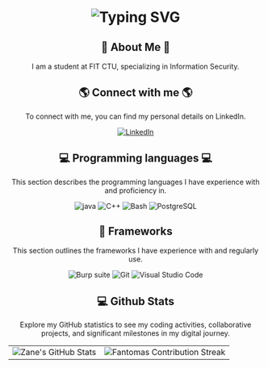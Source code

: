 <div align="center">
    <h1>
        <img src="https://readme-typing-svg.herokuapp.com?font=Jetbrains+mono&size=40&duration=3000&color=33FF33&center=true&vCenter=true&width=435&lines=Hey..+I'm+Michael;This+is..;..my+Github..;" alt="Typing SVG"/>
    </h1>
</div>
<div align="center">
    <h2>🚀 About Me 🚀</h2>
    <p>I am a student at FIT CTU, specializing in Information Security.</p>
</div>
<div align="center">
    <h2>🌎 Connect with me 🌎</h2>
    <p> To connect with me, you can find my personal details on LinkedIn.</p>
    <a href="https://www.linkedin.com/in/michal-otamas-a26496313">
        <img src="https://img.shields.io/badge/LinkedIn-0077B5?style=for-the-badge&logo=linkedin&logoColor=white" alt="LinkedIn"/>
    </a>
</div>

<div align="center">
    <h2>💻 Programming languages 💻</h2>
    <p>This section describes the programming languages I have experience with and proficiency in.</p>
    <img src="https://img.shields.io/badge/C-007396?style=for-the-badge&logo=java&logoColor=white" alt="java" />
    <img src="https://img.shields.io/badge/C++-007396?style=for-the-badge&logo=c++&logoColor=white" alt="C++" />
     <img src="https://img.shields.io/badge/Bash-4EAA25?style=for-the-badge&logo=gnu-bash&logoColor=white" alt="Bash"/>
    <img src="https://img.shields.io/badge/SQL-4169E1?style=for-the-badge&logo=postgresql&logoColor=white" alt="PostgreSQL"/>
</div>
<div align="center">
<h2 align="center" class="section-heading">🔧 Frameworks</h2>
<p>This section outlines the frameworks I have experience with and regularly use.</p>

  <img src="https://img.shields.io/badge/Burp suite-20232A?style=for-the-badge&logo=burpsuite&logoColor=61DAFB" alt="Burp suite"/>
  <img src="https://img.shields.io/badge/Git-F05032?style=for-the-badge&logo=git&logoColor=white" alt="Git"/>
  <img src="https://img.shields.io/badge/Visual%20Studio%20Code-007ACC?style=for-the-badge&logo=visualstudiocode&logoColor=white" alt="Visual Studio Code"/>
  
</div>
<div align="center">
<h2 align="center" class="section-heading"> 💻 Github Stats</h2>
<p>Explore my GitHub statistics to see my coding activities, collaborative projects, and significant milestones in my digital journey.</p>
 <table align="center" width="100%" height="100%" >
    <tr>
       <td><img style="border: none;" src="https://github-profile-summary-cards.vercel.app/api/cards/profile-details?username=FantomasM&theme=github_dark" alt="Zane's GitHub Stats"/></td>   
       <td><img style="border: none;" src="https://github-readme-streak-stats.herokuapp.com/?user=FantomasM&theme=merko" alt="Fantomas Contribution Streak"/></td>
    </tr>
 </table>

 <table align="center" width="100%" height="100%" >
    <tr>
        <td><img style="border: none;" src="https://github-profile-summary-cards.vercel.app/api/cards/stats?username=FantomasM&theme=github_dark" alt="Fantomas GitHub Stats"/></td>
        <td><img style="border: none;" src="https://github-profile-summary-cards.vercel.app/api/cards/productive-time?username=FantomasM&theme=github_dark&utcOffset=10" alt="Zane's GitHub Stats"/>
        <td><img style="border: none;" src="https://github-profile-summary-cards.vercel.app/api/cards/repos-per-language?username=FantomasM&theme=github_dark" alt="Zane's GitHub Stats"/></td>
        <td><img style="border: none;" src="https://github-profile-summary-cards.vercel.app/api/cards/most-commit-language?username=FantomasM&theme=github_dark" alt="Zane's GitHub Stats"/></td>
    </tr>
 </table>
</div>
